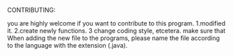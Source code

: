 CONTRIBUTING:

you are highly welcome if you want to contribute to this program. 
1.modified it.
2.create newly functions. 
3 change coding style, etcetera. 
make sure that When adding the new file to the programs, please name the file according to the language with
the extension (.java).



